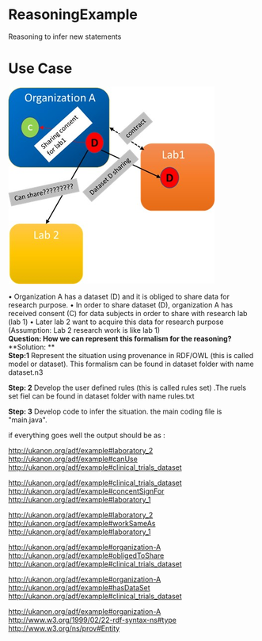 # ReasoningExample
 Reasoning to infer new statements
 

**Use Case**
=======


![bundle attributes](images/image.jpg)

•	Organization A has a dataset (D) and it is obliged to share data for research purpose. 
•	In order to share dataset (D), organization A has received consent (C) for data subjects in order to share with research lab (lab 1)
•	Later lab 2 want to acquire this data for research purpose (Assumption: Lab 2 research work is like lab 1) \
**Question: How we can represent this formalism for the reasoning?** \
**Solution: ** \
**Step:1** Represent the situation using provenance in RDF/OWL (this is called model or dataset). This formalism can be found in dataset folder with name dataset.n3 

**Step: 2** Develop the user defined rules (this is called rules set) .The ruels set fiel can be found in dataset folder with name rules.txt 

**Step: 3** Develop code to infer the situation. the main coding file is "main.java". 

if everything goes well  the output should be as : 

http://ukanon.org/adf/example#laboratory_2 \
http://ukanon.org/adf/example#canUse \
http://ukanon.org/adf/example#clinical_trials_dataset 

http://ukanon.org/adf/example#clinical_trials_dataset \
http://ukanon.org/adf/example#concentSignFor \
http://ukanon.org/adf/example#laboratory_1 

http://ukanon.org/adf/example#laboratory_2 \
http://ukanon.org/adf/example#workSameAs \
http://ukanon.org/adf/example#laboratory_1

http://ukanon.org/adf/example#organization-A \
http://ukanon.org/adf/example#obligedToShare \
http://ukanon.org/adf/example#clinical_trials_dataset

http://ukanon.org/adf/example#organization-A  \
http://ukanon.org/adf/example#hasDataSet \
http://ukanon.org/adf/example#clinical_trials_dataset

http://ukanon.org/adf/example#organization-A \
http://www.w3.org/1999/02/22-rdf-syntax-ns#type \
http://www.w3.org/ns/prov#Entity

